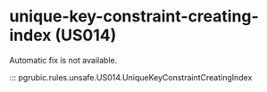 # unique-key-constraint-creating-index (US014)

Automatic fix is not available.

::: pgrubic.rules.unsafe.US014.UniqueKeyConstraintCreatingIndex
